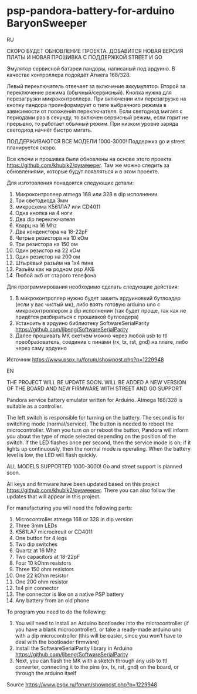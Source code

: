 # psp-pandora-battery-for-arduino BaryonSweeper

RU

СКОРО БУДЕТ ОБНОВЛЕНИЕ ПРОЕКТА. ДОБАВИТСЯ НОВАЯ ВЕРСИЯ ПЛАТЫ И НОВАЯ ПРОШИВКА С ПОДДЕРЖКОЙ STREET И GO

Эмулятор сервисной батареи пандоры, написаный под ардуино. В качестве контроллера подойдёт Атмега 168/328. 

Левый переключатель отвечает за включение аккумулятор. Второй за переключение режима (обычный/сервисный). Кнопка нужна для перезагрузки микроконтроллера. При включении или перезагрузке на кнопку пандора проинформирует о типе выбранного режима в зависимости от положения переключателя. Если светодиод мигает с периодами раз в секунду, то включен сервисный режим, если горит не прерывно, то работает обычный режим. При низком уровне заряда светодиод начнёт быстро мигать.

ПОДДЕРЖИВАЮТСЯ ВСЕ МОДЕЛИ 1000-3000! Поддержка go и street планируется скоро. 

Все ключи и прошивка были обновлены на основе этого проекта https://github.com/khubik2/pysweeper. Там же можно следить за обновлениями, которые будут появляться и в этом проекте.

Для изготовления понадоятся следующие детали:

1) Микроконтролеер atmega 168 или 328 в dip исполнении
2) Три светодиода 3мм
3) микросхема К561ЛА7 или CD4011
4) Одна кнопка на 4 ноги
5) Два dip переключателя
6) Кварц на 16 Mhz
7) Два конденстора на 18-22pF
8) Четрые резистора на 10 кОм
9) Три резистора на 150 ом
10) Один резистор на 22 кОм
11) Один резистор на 200 ом
12) Штырёвый разъйм на 1x4 пина
13) Разъём как на родном psp АКБ
14) Любой акб от старого телефона

Для программирования необходимо сделать следующие действия:
1) В микроконтроллер нужно будет зашить ардуиновкий бутлоадер (если у вас чистый мк), либо взять готовую arduino uno с микроконтроллером в dip исполнении (так будет проще, так как не придётся разбираться с прошивкой бутлоадера)
2) Устаноить в ардуино библиотеку SoftwareSerialParity https://github.com/ljbeng/SoftwareSerialParity
3) Далее прошивать МК скетчем можно через любой usb to ttl преобразователь, соединив с пинами (rx, tx, rst, gnd) на плате, либо через саму ардуино

Источник https://www.pspx.ru/forum/showpost.php?p=1229948

EN

THE PROJECT WILL BE UPDATE SOON. WILL BE ADDED A NEW VERSION OF THE BOARD AND NEW FIRMWARE WITH STREET AND GO SUPPORT

Pandora service battery emulator written for Arduino. Atmega 168/328 is suitable as a controller.

The left switch is responsible for turning on the battery. The second is for switching mode (normal/service). The button is needed to reboot the microcontroller. When you turn on or reboot the button, Pandora will inform you about the type of mode selected depending on the position of the switch. If the LED flashes once per second, then the service mode is on; if it lights up continuously, then the normal mode is operating. When the battery level is low, the LED will flash quickly.

ALL MODELS SUPPORTED 1000-3000! Go and street support is planned soon.

All keys and firmware have been updated based on this project https://github.com/khubik2/pysweeper. There you can also follow the updates that will appear in this project.

For manufacturing you will need the following parts:

1) Microcontroller atmega 168 or 328 in dip version
2) Three 3mm LEDs
3) K561LA7 microcircuit or CD4011
4) One button for 4 legs
5) Two dip switches
6) Quartz at 16 Mhz
7) Two capacitors at 18-22pF
8) Four 10 kOhm resistors
9) Three 150 ohm resistors
10) One 22 kOhm resistor
11) One 200 ohm resistor
12) 1x4 pin connector
13) The connector is like on a native PSP battery
14) Any battery from an old phone

To program you need to do the following:
1) You will need to install an Arduino bootloader into the microcontroller (if you have a blank microcontroller), or take a ready-made arduino uno with a dip microcontroller (this will be easier, since you won’t have to deal with the bootloader firmware)
2) Install the SoftwareSerialParity library in Arduino https://github.com/ljbeng/SoftwareSerialParity
3) Next, you can flash the MK with a sketch through any usb to ttl converter, connecting it to the pins (rx, tx, rst, gnd) on the board, or through the arduino itself

Source https://www.pspx.ru/forum/showpost.php?p=1229948
